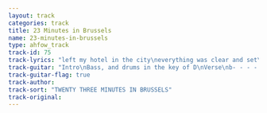 ```yaml
---
layout: track
categories: track
title: 23 Minutes in Brussels
name: 23-minutes-in-brussels
type: ahfow_track
track-id: 75
track-lyrics: "left my hotel in the city\neverything was clear and set\nyou were on your way and sittin' pretty\nthat was just a bait and switch\n\nsay a prayer\nfor you and me\nsay a prayer\ntell me do you miss me\n\n23 minutes in brussels\nwhy can't they just leave us alone\nare we gonna to get into a tussel\ncannot take an airplane home\n\nsay a prayer\nfor you and me\nsay a prayer\ntell me do you miss me\n(repeat)"
track-guitar: "Intro\nBass, and drums in the key of D\nVerse\nb- - - - 10- - - - - - - -\ng- - -11 - - - - - - - - -\nd-12 - - - - - - - - - - -\n\nb-12- - - - 13 - - - 12 - - -10 -\ng-12- - - - 12 - - - 12 - - -10 -\nd-12- - - -12- - - - 12 - - -10 -\nChange\nD, A, C, G\nD, A, C, G, A\n\n(provided by Drew)"
track-guitar-flag: true
track-author: 
track-sort: "TWENTY THREE MINUTES IN BRUSSELS"
track-original: 
---
```

